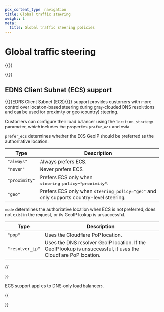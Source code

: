 ```yaml
---
pcx_content_type: navigation
title: Global traffic steering
weight: 1
meta:
  title: Global traffic steering policies
---
```


# Global traffic steering

{{<render file="_traffic-steering-definition.md">}}
<br/>

{{<directory-listing showDescriptions="true" >}}

## EDNS Client Subnet (ECS) support

{{<glossary-tooltip term_id="EDNS Client Subnet (ECS)" link="/glossary/?term=ecs">}}EDNS Client Subnet (ECS){{</glossary-tooltip>}} support provides customers with more control over location-based steering during gray-clouded DNS resolutions and can be used for proximity or geo (country) steering.

Customers can configure their load balancer using the `location_strategy` parameter, which includes the properties `prefer_ecs` and `mode`.

`prefer_ecs` determines whether the ECS GeoIP should be preferred as the authoritative location.

| Type | Description |
| --- | --- |
| `"always"`| Always prefers ECS. |
| `"never"` | Never prefers ECS. |
| `"proximity"` | Prefers ECS only when `steering_policy="proximity"`. |
| `"geo"` | Prefers ECS only when `steering_policy="geo"` and only supports country-level steering. |

`mode` determines the authoritative location when ECS is not preferred, does not exist in the request, or its GeoIP lookup is unsuccessful.

| Type | Description |
| --- | --- |
| `"pop"` | Uses the Cloudflare PoP location. |
| `"resolver_ip"` | Uses the DNS resolver GeoIP location. If the GeoIP lookup is unsuccessful, it uses the Cloudflare PoP location. |

{{<Aside type="note">}}

ECS support applies to DNS-only load balancers.

{{</Aside>}}